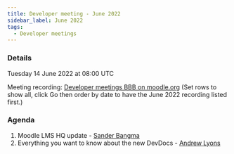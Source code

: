 ```yaml
---
title: Developer meeting - June 2022
sidebar_label: June 2022
tags:
  - Developer meetings
---
```


### Details

Tuesday 14 June 2022 at 08:00 UTC

Meeting recording: [Developer meetings BBB on moodle.org](https://moodle.org/mod/bigbluebuttonbn/view.php?id=8596) (Set rows to show all, click Go then order by date to have the June 2022 recording listed first.)

### Agenda

1. Moodle LMS HQ update - [Sander Bangma](https://moodle.org/user/view.php?id=2356736&course=5)
2. Everything you want to know about the new DevDocs - [Andrew Lyons](https://github.com/andrewnicols)
